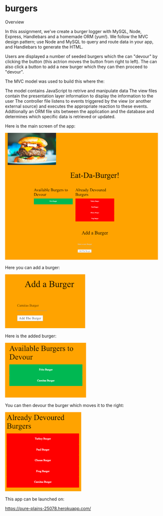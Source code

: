 # burgers

Overview

In this assignment, we've create a burger logger with MySQL, Node, Express, Handlebars and a homemade ORM (yum!). We follow the MVC design pattern; use Node and MySQL to query and route data in your app, and Handlebars to generate the HTML.

Users are displayed a number of seeded burgers which the can "devour" by clicking the button (this actrion moves the button from right to left).  The can also click a button to add a new burger which they can then proceed to "devour".

The MVC model was used to build this where the:

The model contains JavaScript to retrive and manipulate data
The view files contain the presentation layer information to display the information to the user
The controller file listens to events triggered by the view (or another external source) and executes the appropriate reaction to these events.
Addtionally an ORM file sits between the application and the database and determines which specific data is retrieved or updated.

Here is the main screen of the app:

![ScreenShot](/ss1.png)

Here you can add a burger:

![ScreenShot](/ss2.png)

Here is the added burger:

![ScreenShot](/ss3.png)

You can then devour the burger which moves it to the right:

![ScreenShot](/ss4.png)

This app can be launched on:

https://pure-plains-25078.herokuapp.com/
